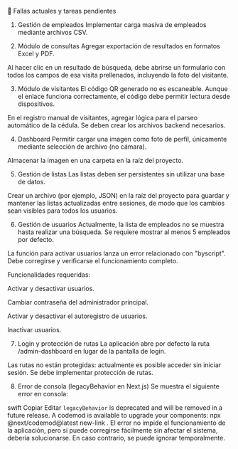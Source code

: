 🐞 Fallas actuales y tareas pendientes
1. Gestión de empleados
Implementar carga masiva de empleados mediante archivos CSV.

2. Módulo de consultas
Agregar exportación de resultados en formatos Excel y PDF.

Al hacer clic en un resultado de búsqueda, debe abrirse un formulario con todos los campos de esa visita prellenados, incluyendo la foto del visitante.

3. Módulo de visitantes
El código QR generado no es escaneable. Aunque el enlace funciona correctamente, el código debe permitir lectura desde dispositivos.

En el registro manual de visitantes, agregar lógica para el parseo automático de la cédula. Se deben crear los archivos backend necesarios.

4. Dashboard
Permitir cargar una imagen como foto de perfil, únicamente mediante selección de archivo (no cámara).

Almacenar la imagen en una carpeta en la raíz del proyecto.

5. Gestión de listas
Las listas deben ser persistentes sin utilizar una base de datos.

Crear un archivo (por ejemplo, JSON) en la raíz del proyecto para guardar y mantener las listas actualizadas entre sesiones, de modo que los cambios sean visibles para todos los usuarios.

6. Gestión de usuarios
Actualmente, la lista de empleados no se muestra hasta realizar una búsqueda. Se requiere mostrar al menos 5 empleados por defecto.

La función para activar usuarios lanza un error relacionado con "byscript". Debe corregirse y verificarse el funcionamiento completo.

Funcionalidades requeridas:

Activar y desactivar usuarios.

Cambiar contraseña del administrador principal.

Activar y desactivar el autoregistro de usuarios.

Inactivar usuarios.

7. Login y protección de rutas
La aplicación abre por defecto la ruta /admin-dashboard en lugar de la pantalla de login.

Las rutas no están protegidas: actualmente es posible acceder sin iniciar sesión. Se debe implementar protección de rutas.

8. Error de consola (legacyBehavior en Next.js)
Se muestra el siguiente error en consola:

swift
Copiar
Editar
`legacyBehavior` is deprecated and will be removed in a future release. 
A codemod is available to upgrade your components:
npx @next/codemod@latest new-link .
El error no impide el funcionamiento de la aplicación, pero si puede corregirse fácilmente sin afectar el sistema, debería solucionarse. En caso contrario, se puede ignorar temporalmente.

